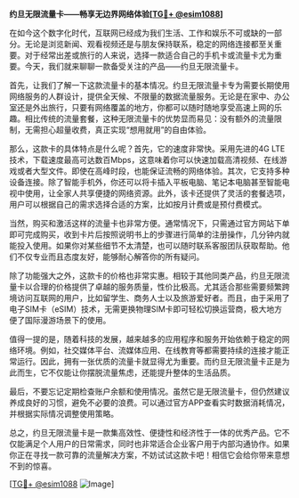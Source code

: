 **约旦无限流量卡——畅享无边界网络体验[[TG💪+ @esim1088](https://t.me/s/esim1088)]**

在如今这个数字化时代，互联网已经成为我们生活、工作和娱乐不可或缺的一部分。无论是浏览新闻、观看视频还是与朋友保持联系，稳定的网络连接都至关重要。对于经常出差或旅行的人来说，选择一款适合自己的手机卡或流量卡尤为重要。今天，我们就来聊聊一款备受关注的产品——约旦无限流量卡。

首先，让我们了解一下这款流量卡的基本情况。约旦无限流量卡专为需要长期使用网络服务的人群设计，提供全天候、不限量的数据流量服务。无论是在家中、办公室还是外出旅行，只要有网络覆盖的地方，你都可以随时随地享受高速上网的乐趣。相比传统的流量套餐，这种无限流量卡的优势显而易见：没有额外的流量限制，无需担心超量收费，真正实现“想用就用”的自由体验。

那么，这款卡的具体特点是什么呢？首先，它的速度非常快。采用先进的4G LTE技术，下载速度最高可达数百Mbps，这意味着你可以快速加载高清视频、在线游戏或者大型文件。即使在高峰时段，也能保证流畅的网络体验。其次，它支持多种设备连接。除了智能手机外，你还可以将卡插入平板电脑、笔记本电脑甚至智能电视中使用，让全家人共享便捷的网络资源。此外，该卡还提供了灵活的套餐选项，用户可以根据自己的需求选择合适的方案，比如按月计费或是预付费模式。

当然，购买和激活这样的流量卡也非常方便。通常情况下，只需通过官方网站下单即可完成购买，收到卡片后按照说明书上的步骤进行简单的注册操作，几分钟内就能投入使用。如果你对某些细节不太清楚，也可以随时联系客服团队获取帮助。他们不仅专业而且态度友好，能够耐心解答你的所有疑问。

除了功能强大之外，这款卡的价格也非常实惠。相较于其他同类产品，约旦无限流量卡以合理的价格提供了卓越的服务质量，性价比极高。尤其适合那些需要频繁跨境访问互联网的用户，比如留学生、商务人士以及旅游爱好者。而且，由于采用了电子SIM卡（eSIM）技术，无需更换物理SIM卡即可轻松切换运营商，极大地方便了国际漫游场景下的使用。

值得一提的是，随着科技的发展，越来越多的应用程序和服务开始依赖于稳定的网络环境。例如，社交媒体平台、流媒体应用、在线教育等都需要持续的连接才能正常运行。因此，拥有一张优质的流量卡就显得尤为重要。而约旦无限流量卡正是为此而生，它不仅能让你摆脱流量焦虑，还能提升整体的生活品质。

最后，不要忘记定期检查账户余额和使用情况。虽然它是无限流量卡，但仍然建议养成良好的习惯，避免不必要的浪费。可以通过官方APP查看实时数据消耗情况，并根据实际情况调整使用策略。

总之，约旦无限流量卡是一款集高效性、便捷性和经济性于一体的优秀产品。它不仅能满足个人用户的日常需求，同时也非常适合企业客户用于内部沟通协作。如果你正在寻找一款可靠的流量解决方案，不妨试试这款卡吧！相信它会给你带来意想不到的惊喜。

[[TG💪+ @esim1088](https://t.me/s/esim1088) ![Image](https://i.postimg.cc/4NQfJmqS/Snipaste-2025-05-13-00-14-12.png)]